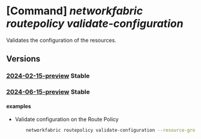 # [Command] _networkfabric routepolicy validate-configuration_

Validates the configuration of the resources.

## Versions

### [2024-02-15-preview](/Resources/mgmt-plane/L3N1YnNjcmlwdGlvbnMve30vcmVzb3VyY2Vncm91cHMve30vcHJvdmlkZXJzL21pY3Jvc29mdC5tYW5hZ2VkbmV0d29ya2ZhYnJpYy9yb3V0ZXBvbGljaWVzL3t9L3ZhbGlkYXRlY29uZmlndXJhdGlvbg==/2024-02-15-preview.xml) **Stable**

<!-- mgmt-plane /subscriptions/{}/resourcegroups/{}/providers/microsoft.managednetworkfabric/routepolicies/{}/validateconfiguration 2024-02-15-preview -->

### [2024-06-15-preview](/Resources/mgmt-plane/L3N1YnNjcmlwdGlvbnMve30vcmVzb3VyY2Vncm91cHMve30vcHJvdmlkZXJzL21pY3Jvc29mdC5tYW5hZ2VkbmV0d29ya2ZhYnJpYy9yb3V0ZXBvbGljaWVzL3t9L3ZhbGlkYXRlY29uZmlndXJhdGlvbg==/2024-06-15-preview.xml) **Stable**

<!-- mgmt-plane /subscriptions/{}/resourcegroups/{}/providers/microsoft.managednetworkfabric/routepolicies/{}/validateconfiguration 2024-06-15-preview -->

#### examples

- Validate configuration on the Route Policy
    ```bash
        networkfabric routepolicy validate-configuration --resource-group example-rg --route-policy-name example-routePolicy
    ```
